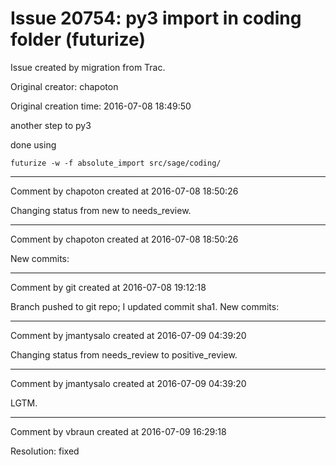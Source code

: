 # Issue 20754: py3 import in coding folder (futurize)

Issue created by migration from Trac.

Original creator: chapoton

Original creation time: 2016-07-08 18:49:50

another step to py3

done using

```
futurize -w -f absolute_import src/sage/coding/
```



---

Comment by chapoton created at 2016-07-08 18:50:26

Changing status from new to needs_review.


---

Comment by chapoton created at 2016-07-08 18:50:26

New commits:


---

Comment by git created at 2016-07-08 19:12:18

Branch pushed to git repo; I updated commit sha1. New commits:


---

Comment by jmantysalo created at 2016-07-09 04:39:20

Changing status from needs_review to positive_review.


---

Comment by jmantysalo created at 2016-07-09 04:39:20

LGTM.


---

Comment by vbraun created at 2016-07-09 16:29:18

Resolution: fixed
